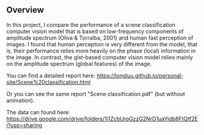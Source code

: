 ## Overview
In this project, I compare the performance of a scene classification computer vision model that is based on low-frequency components of amplitude spectrum (Oliva & Torralba, 2001) and human fast perception of images. I found that human perception is very different from the model, that is, their performance relies more heavily on the phase (local) information in the image. In contrast, the gist-based computer vision model relies mainly on the amplitude spectrum (global features) of the image. 

You can find a detailed report here:
https://longluu.github.io/personal-site/Scene%20classification.html

Or you can see the same report "Scene classification.pdf" (but without animation).

The data can found here:
https://drive.google.com/drive/folders/1i1ZcbUroGzzG2NrD1uaYidb8FtQtf2Ei?usp=sharing
